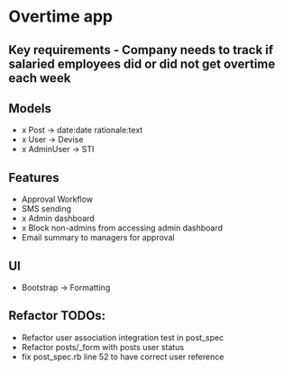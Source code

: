 # Overtime app

## Key requirements - Company needs to track if salaried employees did or did not get overtime each week

## Models
 - x Post -> date:date rationale:text
 - x User -> Devise
 - x AdminUser -> STI


## Features

 - Approval Workflow
 - SMS sending
 - x Admin dashboard
 - x Block non-admins from accessing admin dashboard
 - Email summary to managers for approval
 
## UI
 - Bootstrap -> Formatting

## Refactor TODOs:
 - Refactor user association integration test in post_spec
 - Refactor posts/_form with posts user status
 - fix post_spec.rb line 52 to have correct user reference
